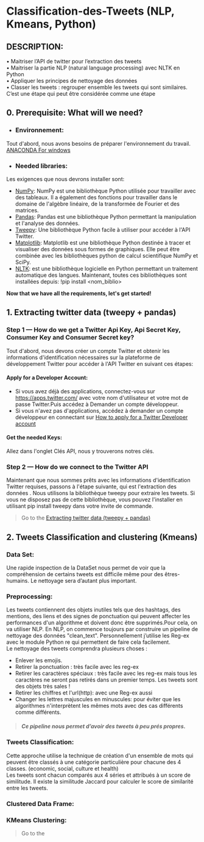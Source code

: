 # Classification-des-Tweets (NLP, Kmeans, Python) 

## DESCRIPTION:
• Maitriser l’API de twitter pour l’extraction des tweets<br/>
• Maitriser la partie NLP (natural language processing) avec NLTK en Python<br/>
• Appliquer les principes de nettoyage des données<br/>
• Classer les tweets : regrouper ensemble les tweets qui sont similaires. C’est une étape qui peut
être considérée comme une étape 

## 0. Prerequisite: What will we need?
* ### Environnement:<br/>
Tout d'abord, nous avons besoins de préparer l'environnement du travail.
[ANACONDA For windows](https://www.anaconda.com/products/individual)
* ### Needed libraries:<br/>
Les exigences que nous devrons installer sont:<br/>
* [NumPy](http://www.numpy.org/): NumPy est une bibliothèque Python utilisée pour travailler avec des tableaux.
Il a également des fonctions pour travailler dans le domaine de l'algèbre linéaire, de la transformée de Fourier et des matrices.
* [Pandas](http://pandas.pydata.org/): Pandas est une bibliothèque Python permettant la manipulation et l'analyse des données.
* [Tweepy](http://www.tweepy.org/): Une bibliothèque Python facile à utiliser pour accéder à l'API Twitter.
* [Matplotlib](http://matplotlib.org/): Matplotlib est une bibliothèque Python destinée à tracer et visualiser des données sous formes de graphiques. Elle peut être combinée avec les bibliothèques python de calcul scientifique NumPy et SciPy.
* [NLTK](https://www.nltk.org//): est une bibliothèque logicielle en Python permettant un traitement automatique des langues.
Maintenant, toutes ces bibliothèques sont installées depuis: !pip install <nom_biblio>

**Now that we have all the requirements, let's get started!**

## 1. Extracting twitter data (tweepy + pandas)<br/>
### Step 1 — How do we get a Twitter Api Key, Api Secret Key, Consumer Key and Consumer Secret key?<br/>
Tout d'abord, nous devons créer un compte Twitter et obtenir les informations d'identification nécessaires sur la plateforme de développement Twitter pour accéder à l'API Twitter en suivant ces étapes:<br/>
#### Apply for a Developer Account:
* Si vous avez déjà des applications, connectez-vous sur https://apps.twitter.com/ avec votre nom d'utilisateur et votre mot de passe Twitter.Puis accédez à Demander un compte développeur.<br/>
* Si vous n'avez pas d'applications, accédez à demander un compte développeur en connectant sur [How to apply for a Twitter Developer account](https://www.extly.com/docs/autotweetng_joocial/tutorials/how-to-auto-post-from-joomla-to-twitter/apply-for-a-twitter-developer-account/#apply-for-a-developer-account)<br/>
#### Get the needed Keys:
Allez dans l'onglet Clés API, nous y trouverons notres clés.<br/>
### Step 2 — How do we connect to the Twitter API<br/>
Maintenant que nous sommes prêts avec les informations d'identification Twitter requises, passons à l'étape suivante, qui est l'extraction des données . Nous utilisons la bibliothèque tweepy pour extraire les tweets. Si vous ne disposez pas de cette bibliothèque, vous pouvez l'installer en utilisant pip install tweepy dans votre invite de commande.<br/>
> Go to the [Extracting twitter data (tweepy + pandas)](https://github.com/GhadaHirch/-Classification-des-Tweets/blob/master/Extract_Tweets.ipynb)<br>

## 2. Tweets Classification and clustering (Kmeans)<br/>
### Data Set:<br/>
Une rapide inspection de la DataSet []() nous permet de voir que la compréhension de certains tweets est difficile même pour des êtres-humains. Le nettoyage sera d’autant plus important.
### Preprocessing:<br/>
Les tweets contiennent des objets inutiles tels que des hashtags, des mentions, des liens et des signes de ponctuation qui peuvent affecter les performances d'un algorithme et doivent donc être supprimés.Pour cela, on va utiliser NLP.
En NLP, on commence toujours par construire un pipeline de nettoyage des données "clean_text". Personnellement j’utilise les Reg-ex avec le module Python re qui permettent de faire cela facilement.<br/>
Le nettoyage des tweets comprendra plusieurs choses :<br/>
* Enlever les emojis.<br/>
* Retirer la ponctuation : très facile avec les reg-ex<br/>
* Retirer les caractères spéciaux : très facile avec les reg-ex mais tous les caractères ne seront pas retirés dans un premier temps. Les tweets sont des objets très sales !<br/>
* Retirer les chiffres et l'url(http): avec une Reg-ex aussi<br/>
* Changer les lettres majuscules en minuscules: pour éviter que les algorithmes n'interprètent les mêmes mots avec des cas différents comme différents.<br/>
>##### Ce pipeline nous permet d’avoir des tweets à peu prés propres. 
### Tweets Classification:<br/>
Cette approche utilise la technique de création d'un ensemble de mots qui peuvent être classés à une catégorie particulière pour chacune des 4 classes. (economic, social, culture et health)<br/>
Les tweets sont chacun comparés aux 4 séries et attribués à un score de similitude. Il existe la similitude Jaccard pour calculer le score de similarité entre les tweets.<br/>
### Clustered Data Frame:<br/>
### KMeans Clustering:<br/>

> Go to the []()

